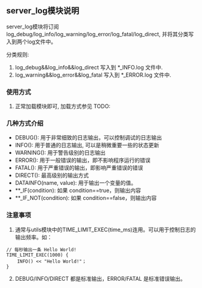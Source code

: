 ## server_log模块说明

server_log模块将订阅log_debug/log_info/log_warning/log_error/log_fatal/log_direct, 并将其分类写入到两个log文件中。

分类规则: 
1. log_debug&&log_info&&log_direct 写入到 *_INFO.log 文件中.
2. log_warning&&log_error&&log_fatal 写入到 *_ERROR.log 文件中.

### 使用方式

1. 正常加载模块即可, 加载方式参见 TODO: 

### 几种方式介绍

- DEBUG(): 用于非常细致的日志输出，可以控制调试的日志输出
- INFO(): 用于普通的日志输出, 可以是稍微重要一些的状态更新
- WARNING(): 用于警告级别的日志输出
- ERROR(): 用于一般错误的输出，即不影响程序运行的错误
- FATAL(): 用于严重错误的输出，即影响严重错误的错误
- DIRECT(): 最高级别的输出方式
- DATAINFO(name, value): 用于输出一个变量的值。 
- **_IF(condition): 如果 condition==true，则输出内容
- **_IF_NOT(condition): 如果 condition==false，则输出内容

### 注意事项

1. 通常与utils模块中的TIME_LIMIT_EXEC(time_ms)连用。可以用于控制日志的输出频率。如：
```
// 每秒输出一条 Hello World!
TIME_LIMIT_EXEC(1000) {
    INFO() << "Hello World!"；
}
```
2. DEBUG/INFO/DIRECT 都是标准输出，ERROR/FATAL 是标准错误输出。